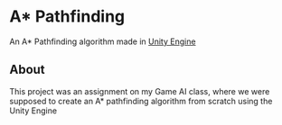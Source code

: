 # A* Pathfinding
An A* Pathfinding algorithm made in [Unity Engine](https://unity.com/)

## About
This project was an assignment on my Game AI class, where we were supposed to create an A* pathfinding algorithm from scratch using the Unity Engine
